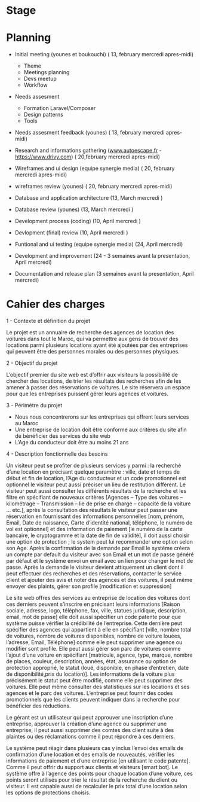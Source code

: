 # Stage
# Planning

* Initial meeting (younes et boukouchi) ( 13, february mercredi apres-midi)
	- Theme
	- Meetings planning
	- Devs meetup
	- Workflow 
* Needs assesment 
	- Formation Laravel/Composer
	- Design patterns
	- Tools
* Needs assesment feedback (younes) ( 13, february mercredi apres-midi) 
* Research and informations gathering (www.autoescape.fr - https://www.drivy.com) ( 20,february  mercredi apres-midi) 

* Wireframes and ui design (equipe synergie media) ( 20, february mercredi apres-midi) 
* wireframes review (younes) ( 20, february mercredi apres-midi) 

* Database and application architecture (13, March mercredi )
* Database review (younes) (13, March mercredi )

* Development process (coding) (10, April mercredi )
* Devlopment (final) review (10, April mercredi )


* Funtional and ui testing (equipe synergie media) (24, April mercredi)

* Development and improvement (24 - 3 semaines avant la presentation, April mercredi)

* Documentation and release plan (3 semaines avant la presentation, April mercredi)

# Cahier des charges


1 - Contexte et définition du projet

Le projet est un annuaire de recherche des agences de location des voitures dans tout le Maroc, qui va permettre aux gens de trouver des locations parmi plusieurs locations ayant été ajoutées par des entreprises qui peuvent être des personnes morales ou des personnes physiques.

2 - Objectif du projet

L’objectif premier du site web est d’offrir aux visiteurs la possibilité de chercher des locations, de trier les résultats des recherches afin de les amener à passer des réservations de voitures.
Le site réservera un espace pour que les entreprises puissent gérer leurs agences et voitures.

3 - Périmètre du projet

-	Nous nous concentrerons sur les entreprises qui offrent leurs services au Maroc 
-	Une entreprise de location doit être conforme aux critères du site afin de bénéficier des services du site web
-	L’Age du conducteur doit être au moins 21 ans 

4 - Description fonctionnelle des besoins

Un visiteur peut se profiter de plusieurs services y parmi : la recherché d’une location en précisant quelque paramètre : ville, date et temps de début et fin de location, l’Age du conducteur et un code promotionnel est optionnel le visiteur peut aussi préciser un lieu de restitution diffèrent.
Le visiteur peut aussi consulter les différents résultats de la recherche et les filtre en spécifiant de nouveaux critères [Agences – Type des voitures – kilométrage – Transmission – lie de prise en charge – capacité de la voiture … etc.], après la consultation des résultats le visiteur peut passer une réservation en fournissant des informations personnelles [nom, prénom, Email, Date de naissance, Carte d’identité national, téléphone, le numéro de vol est optionnel] et des information de paiement [le numéro de la carte bancaire, le cryptogramme et la date de fin de validité], il doit aussi choisir une option de protection ; le system peut lui recommander une option selon son Age. Après la confirmation de la demande par Email le système créera un compte par default du visiteur avec son Email et un mot de passe généré par défaut et le système envoi un email avec un lien pour changer le mot de passe.
Après la demande le visiteur devient attiquement un client dont il peut effectuer des recherches et des réservations, contacter le service client et ajouter des avis et noter des agences et des voitures, il peut même envoyer des plaints, gérer son profile [modification et suppression]

Le site web offres des services au entreprise de location des voitures dont ces derniers peuvent s’inscrire en précisant leurs informations [Raison sociale, adresse, logo, téléphone, fax, ville, statues juridique, description, email, mot de passe] elle doit aussi spécifier un code patente pour que système puisse vérifier la crédibilité de l’entreprise. Cette dernière peut spécifier des agences qui appartient à elle en spécifiant [ville, nombre total de voitures, nombre de voitures disponibles, nombre de voiture louées, l’adresse, Email, Téléphone] comme elle peut supprimer une agence ou modifier sont profile. Elle peut aussi gérer son parc de voitures comme l’ajout d’une voiture en spécifiant [matricule, agence, type, marque, nombre de places, couleur, description, années, état, assurance ou option de protection approprié, le statut (loué, disponible, en phase d’entretien, date de disponibilité,prix du location)]. Les informations de la voiture plus précisément le statut peut être modifié, comme elle peut supprimer des voitures. Elle peut même consulter des statistiques sur les locations et ses agences et le parc des voitures.
L’entreprise peut fournir des codes promotionnels que les clients peuvent indiquer dans la recherche pour bénéficier des réductions.

Le gérant est un utilisateur qui peut approuver une inscription d’une entreprise, approuver la création d’une agence ou supprimer une entreprise, il peut aussi supprimer des comtes des client suite à des plaintes ou des réclamations comme il peut répondre à ces derniers.

Le système peut réagir dans plusieurs cas y inclus l’envoi des emails de confirmation d’une location et des emails de nouveautés, vérifier les informations de paiement et d’une entreprise [en utilisant le code patente]. Comme il peut offrir du support aux clients et visiteurs [smart bot].
Le système offre à l’agence des points pour chaque location d’une voiture, ces points seront utilisés pour trier le résultat de la recherche du client ou visiteur. Il est capable aussi de recalculer le prix total d’une location selon les options de protections choisis.
